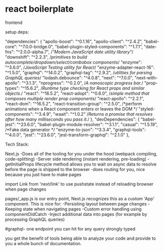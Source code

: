 # react boilerplate

frontend

setup deps:

"dependencies": {
    "apollo-boost": "^0.1.16",
    "apollo-client": "^2.4.2",
    "babel-core": "^7.0.0-bridge.0",
    "babel-plugin-styled-components": "^1.7.1",
    "date-fns": "^2.0.0-alpha.7", /*"Modern JavaScript date utility library"*/
    "downshift": "^2.2.3", /*primitives to build autocomplete/dropdown/select/combobox components*/
    "enzyme": "^3.6.0", /*JavaScript Testing utility for React*/
    "enzyme-adapter-react-16": "^1.5.0",
    "graphql": "^14.0.2",
    "graphql-tag": "^2.9.2", /*utilities for parsing GraphQL queries*/
    "lodash.debounce": "^4.0.8",
    "next": "^7.0.0",
    "next-with-apollo": "^3.1.3",
    "nprogress": "^0.2.0", /*A nanoscopic progress bar.*/
    "prop-types": "^15.6.2", /*Runtime type checking for React props and similar objects.*/
    "react": "^16.5.2",
    "react-adopt": "^0.6.0", /*simple method that composes multiple render prop components*/
    "react-apollo": "^2.2.1",
    "react-dom": "^16.5.2",
    "react-transition-group": "^2.5.0", /*perform animations when a React component enters or leaves the DOM */
    "styled-components": "^3.4.9",
    "waait": "^1.0.2" /*Returns a promise that resolves after how many milliseconds you pass it.*/
  },
  "devDependencies": {
    "babel-jest": "^23.6.0",
    "babel-plugin-module-resolver": "^3.1.1",
    "casual": "^1.5.19", /*Fake data generator */
    "enzyme-to-json": "^3.3.4",
    "graphql-tools": "^4.0.0",
    "jest": "^23.6.0",
    "jest-transform-graphql": "^2.1.0"
  },


Tech Stack:

Next.js
	-Does all of the tooling for you under the hood (webpack compiling, code-splitting)
	-Server side rendering (instant rendering, pre-loading)
	-getInitialProps lifecycle method allows you to wait on async data to resolve before the page is shipped to the browser
	-does routing for you, nice because you just have to make pages



import Link from 'next/link' to use pushstate instead of reloading browser when page changes


pages/_app.js is our entry point, Next.js recognizes this as a custom 'App' component. This is nice for:
    -Persisting layout between page changes
    -Keeping state when navigating pages
    -Custom error handling using componentDidCatch
    -Inject additional data into pages (for example by processing GraphQL queries)


#graphql-
one endpoint you can hit for any query
strongly typed

you get the benefit of tools being able to analyze your code and provide to you a whole bunch of documentation.



